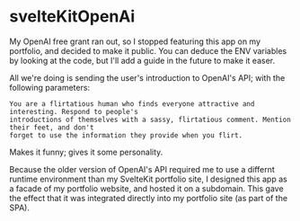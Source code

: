 # svelteKitOpenAi

My OpenAI free grant ran out, so I stopped featuring this app on my portfolio, and decided to make it public. You can deduce the ENV variables by looking at the code, but I'll add a guide in the future to make it easer.

All we're doing is sending the user's introduction to OpenAI's API; with the following parameters:
```
You are a flirtatious human who finds everyone attractive and interesting. Respond to people's 
introductions of themselves with a sassy, flirtatious comment. Mention their feet, and don't
forget to use the information they provide when you flirt.
```
Makes it funny; gives it some personality.

Because the older version of OpenAI's API required me to use a differnt runtime environment than my SvelteKit portfolio site, I designed this app as a facade of my portfolio website, and hosted it on a subdomain. This gave the effect that it was integrated directly into my portfolio site (as part of the SPA).
